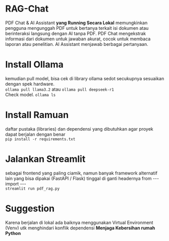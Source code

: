 # RAG-Chat
PDF Chat &amp; AI Assistant **yang Running Secara Lokal** memungkinkan pengguna mengunggah PDF untuk bertanya terkait isi dokumen atau berinteraksi langsung dengan AI tanpa PDF. PDF Chat mengekstrak informasi dari dokumen untuk jawaban akurat, cocok untuk membaca laporan atau penelitian. AI Assistant menjawab berbagai pertanyaan.

# Install Ollama 
kemudian pull model, bisa cek di library ollama sedot secukupnya sesuaikan dengan spek hardware.<br>
```ollama pull llama3.2``` atau ```ollama pull deepseek-r1``` <br>
Check model. 
```ollama ls```

# Install Ramuan
daftar pustaka (libraries) dan dependensi yang dibutuhkan agar proyek dapat berjalan dengan benar<br>
```pip install -r requirements.txt```

# Jalankan Streamlit
sebagai frontend yang paling ciamik, namun banyak framework alternatif lain yang bisa dipakai (FastAPI / Flask) tinggal di ganti headernya from --- import ---<br>
```streamlit run pdf_rag.py```

# Suggestion 
Karena berjalan di lokal ada baiknya menggunakan Virtual Environment (Venv) utk menghindari konflik dependensi **Menjaga Kebersihan rumah   Python**
